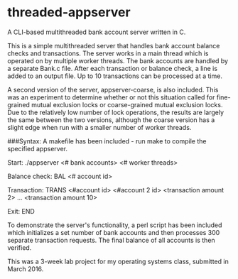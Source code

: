 # threaded-appserver
A CLI-based multithreaded bank account server written in C.

This is a simple multithreaded server that handles bank account balance checks and transactions. The server works in a main thread which is operated on by multiple worker threads. The bank accounts are handled by a separate Bank.c file. After each transaction or balance check, a line is added to an output file. Up to 10 transactions can be processed at a time.

A second version of the server, appserver-coarse, is also included. This was an experiment to determine whether or not this situation called for fine-grained mutual exclusion locks or coarse-grained mutual exclusion locks. Due to the relatively low number of lock operations, the results are largely the same between the two versions, although the coarse version has a slight edge when run with a smaller number of worker threads.

###Syntax:
A makefile has been included - run make to compile the specified appserver.

Start: ./appserver <# bank accounts> <# worker threads> <output file>

Balance check: BAL <# account id>

Transaction: TRANS <#account id> <transaction amount> <#account 2 id> <transaction amount 2> ... <transaction amount 10>

Exit: END

To demonstrate the server's functionality, a perl script has been included which initializes a set number of bank accounts and then processes 300 separate transaction requests. The final balance of all accounts is then verified.

This was a 3-week lab project for my operating systems class, submitted in March 2016.

